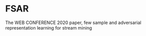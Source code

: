 # FSAR
The WEB CONFERENCE 2020 paper, few sample and adversarial representation learning for stream mining
